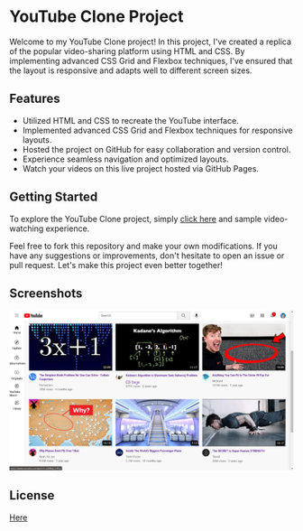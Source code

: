 # YouTube Clone Project

Welcome to my YouTube Clone project! In this project, I've created a replica of the popular video-sharing platform using HTML and CSS. By implementing advanced CSS Grid and Flexbox techniques, I've ensured that the layout is responsive and adapts well to different screen sizes.

## Features

- Utilized HTML and CSS to recreate the YouTube interface.
- Implemented advanced CSS Grid and Flexbox techniques for responsive layouts.
- Hosted the project on GitHub for easy collaboration and version control.
- Experience seamless navigation and optimized layouts.
- Watch your videos on this live project hosted via GitHub Pages.

## Getting Started

To explore the YouTube Clone project, simply [click here](https://nareshk170999.github.io/Youtube_Clone/) and sample video-watching experience.

Feel free to fork this repository and make your own modifications. If you have any suggestions or improvements, don't hesitate to open an issue or pull request. Let's make this project even better together!

## Screenshots

![Screenshot 1](screenshots/screenshot1.png)


## License

[Here](https://nareshk170999.github.io/Youtube_Clone/)
